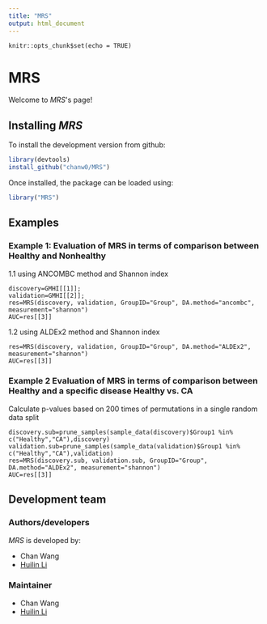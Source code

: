 ```yaml
---
title: "MRS"
output: html_document
---
```


```{r setup, include=FALSE}
knitr::opts_chunk$set(echo = TRUE)
```

# MRS

Welcome to *MRS*'s page!


Installing *MRS*
-------------
To install the development version from github:

```r
library(devtools)
install_github("chanw0/MRS")
```
Once installed, the package can be loaded using:

```r
library("MRS")
```

## Examples


### Example 1: Evaluation of MRS in terms of comparison between Healthy and Nonhealthy 

1.1 using ANCOMBC method and Shannon index 

```{r example1}
discovery=GMHI[[1]];
validation=GMHI[[2]];
res=MRS(discovery, validation, GroupID="Group", DA.method="ancombc", measurement="shannon")
AUC=res[[3]]
```
1.2 using ALDEx2 method and Shannon index

```{r example2}
res=MRS(discovery, validation, GroupID="Group", DA.method="ALDEx2", measurement="shannon")
AUC=res[[3]]
```

### Example 2 Evaluation of MRS in terms of comparison between Healthy and a specific disease Healthy vs. CA

Calculate p-values based on 200 times of permutations in a single random data split 

```{r example3}
discovery.sub=prune_samples(sample_data(discovery)$Group1 %in% c("Healthy","CA"),discovery)
validation.sub=prune_samples(sample_data(validation)$Group1 %in% c("Healthy","CA"),validation)
res=MRS(discovery.sub, validation.sub, GroupID="Group", DA.method="ALDEx2", measurement="shannon")
AUC=res[[3]]
```


Development team
-------------
### Authors/developers
*MRS* is developed by:

* Chan Wang
* [Huilin Li](https://sites.google.com/site/huilinli09/)


### Maintainer
* Chan Wang 
* [Huilin Li](https://sites.google.com/site/huilinli09/)
